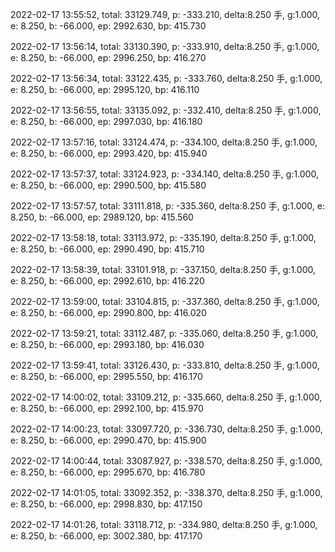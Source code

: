 2022-02-17 13:55:52, total: 33129.749, p: -333.210, delta:8.250 手, g:1.000, e: 8.250, b: -66.000, ep: 2992.630, bp: 415.730

2022-02-17 13:56:14, total: 33130.390, p: -333.910, delta:8.250 手, g:1.000, e: 8.250, b: -66.000, ep: 2996.250, bp: 416.270

2022-02-17 13:56:34, total: 33122.435, p: -333.760, delta:8.250 手, g:1.000, e: 8.250, b: -66.000, ep: 2995.120, bp: 416.110

2022-02-17 13:56:55, total: 33135.092, p: -332.410, delta:8.250 手, g:1.000, e: 8.250, b: -66.000, ep: 2997.030, bp: 416.180

2022-02-17 13:57:16, total: 33124.474, p: -334.100, delta:8.250 手, g:1.000, e: 8.250, b: -66.000, ep: 2993.420, bp: 415.940

2022-02-17 13:57:37, total: 33124.923, p: -334.140, delta:8.250 手, g:1.000, e: 8.250, b: -66.000, ep: 2990.500, bp: 415.580

2022-02-17 13:57:57, total: 33111.818, p: -335.360, delta:8.250 手, g:1.000, e: 8.250, b: -66.000, ep: 2989.120, bp: 415.560

2022-02-17 13:58:18, total: 33113.972, p: -335.190, delta:8.250 手, g:1.000, e: 8.250, b: -66.000, ep: 2990.490, bp: 415.710

2022-02-17 13:58:39, total: 33101.918, p: -337.150, delta:8.250 手, g:1.000, e: 8.250, b: -66.000, ep: 2992.610, bp: 416.220

2022-02-17 13:59:00, total: 33104.815, p: -337.360, delta:8.250 手, g:1.000, e: 8.250, b: -66.000, ep: 2990.800, bp: 416.020

2022-02-17 13:59:21, total: 33112.487, p: -335.060, delta:8.250 手, g:1.000, e: 8.250, b: -66.000, ep: 2993.180, bp: 416.030

2022-02-17 13:59:41, total: 33126.430, p: -333.810, delta:8.250 手, g:1.000, e: 8.250, b: -66.000, ep: 2995.550, bp: 416.170

2022-02-17 14:00:02, total: 33109.212, p: -335.660, delta:8.250 手, g:1.000, e: 8.250, b: -66.000, ep: 2992.100, bp: 415.970

2022-02-17 14:00:23, total: 33097.720, p: -336.730, delta:8.250 手, g:1.000, e: 8.250, b: -66.000, ep: 2990.470, bp: 415.900

2022-02-17 14:00:44, total: 33087.927, p: -338.570, delta:8.250 手, g:1.000, e: 8.250, b: -66.000, ep: 2995.670, bp: 416.780

2022-02-17 14:01:05, total: 33092.352, p: -338.370, delta:8.250 手, g:1.000, e: 8.250, b: -66.000, ep: 2998.830, bp: 417.150

2022-02-17 14:01:26, total: 33118.712, p: -334.980, delta:8.250 手, g:1.000, e: 8.250, b: -66.000, ep: 3002.380, bp: 417.170